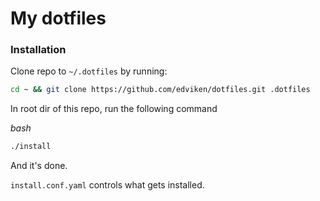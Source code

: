 # My dotfiles

### Installation
Clone repo to `~/.dotfiles` by running:
```bash
cd ~ && git clone https://github.com/edviken/dotfiles.git .dotfiles
```

In root dir of this repo, run the following command

*bash*
```bash
./install
```

And it's done. 

`install.conf.yaml` controls what gets installed.
